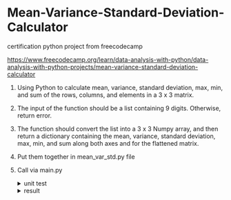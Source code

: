 # Mean-Variance-Standard-Deviation-Calculator
certification python project from freecodecamp

https://www.freecodecamp.org/learn/data-analysis-with-python/data-analysis-with-python-projects/mean-variance-standard-deviation-calculator

1. Using Python to calculate mean, variance, standard deviation, max, min, and sum of the rows, columns, and elements in a 3 x 3 matrix.

2. The input of the function should be a list containing 9 digits. Otherwise, return error. 

3. The function should convert the list into a 3 x 3 Numpy array, and then return a dictionary containing the mean, variance, standard deviation, max, min, and sum along both axes and for the flattened matrix.

4. Put them together in mean_var_std.py file

5. Call via main.py
    
    <details>
    <summary>unit test</summary>
    <img src="https://github.com/mas-tono/Mean-Variance-Standard-Deviation-Calculator/blob/main/image/unit_test.jpg">
    </details>

    <details>
    <summary>result</summary>
    <img src="https://github.com/mas-tono/Mean-Variance-Standard-Deviation-Calculator/blob/main/image/calculator.jpg">
    </details>

    

